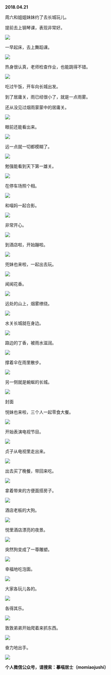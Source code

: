
          
            
**2018.04.21**

周六和姐姐妹妹约了去长城玩儿。

提前去上钢琴课，表现非常好。




![](//upload-images.jianshu.io/upload_images/51001-28e4a5201893d847.jpg)




一早起床，去上舞蹈课。




![](//upload-images.jianshu.io/upload_images/51001-ec6cc3549f151f85.jpg)




热身很认真，老师检查作业，也能跳得不错。




![](//upload-images.jianshu.io/upload_images/51001-0adfba8eb57a2530.jpg)




吃过午饭，开车向长城出发。

到了居庸关，雨已经很小了，就是一点雨雾。

还从没见过烟雨蒙蒙中的居庸关。




![](//upload-images.jianshu.io/upload_images/51001-82bc3c7424b1e3a4.jpg)




眼前还能看出来。




![](//upload-images.jianshu.io/upload_images/51001-0a484cf6f5651f27.jpg)




远一点就一切都模糊了。




![](//upload-images.jianshu.io/upload_images/51001-7b1a963812ed0fe1.jpg)




勉强能看到天下第一雄关。




![](//upload-images.jianshu.io/upload_images/51001-83d74934ecc3d5e4.jpg)




在停车场照个相。




![](//upload-images.jianshu.io/upload_images/51001-8cd8743afbb65b14.jpg)




和喵妈一起合影。




![](//upload-images.jianshu.io/upload_images/51001-d553aef80c117866.jpg)




非常开心。




![](//upload-images.jianshu.io/upload_images/51001-a3c9e24096c18965.jpg)




到酒店啦，开始蹦啦。




![](//upload-images.jianshu.io/upload_images/51001-732d4c8ade73b559.jpg)




兜妹也来啦，一起出去玩。




![](//upload-images.jianshu.io/upload_images/51001-ea53ac1578969f0c.jpg)




闻闻花香。




![](//upload-images.jianshu.io/upload_images/51001-20173287cb9e0a75.jpg)




远处的山上，烟雾缭绕。




![](//upload-images.jianshu.io/upload_images/51001-507521e58c8a4c94.jpg)




水关长城就在身边。




![](//upload-images.jianshu.io/upload_images/51001-0cabe642b9093b45.jpg)




路边的丁香，被雨水滋润。




![](//upload-images.jianshu.io/upload_images/51001-cd73a10e7388d7c4.jpg)




撑着伞在雨里散步。




![](//upload-images.jianshu.io/upload_images/51001-fb2e5c6c67958eda.jpg)




另一侧就是蜿蜒的长城。




![](//upload-images.jianshu.io/upload_images/51001-157fda34ea02a55f.jpg)

封面


悦妹也来啦，三个人一起零食大餐。




![](//upload-images.jianshu.io/upload_images/51001-1343d9f097727b82.jpg)




开始表演电视节目。




![](//upload-images.jianshu.io/upload_images/51001-cdae78cf43ac4861.jpg)




贞子从电视里走出来。




![](//upload-images.jianshu.io/upload_images/51001-a91774a2d2119858.jpg)




出去买了晚餐，带回来吃。




![](//upload-images.jianshu.io/upload_images/51001-3410da07b1cbe6c9.jpg)




拿着带来的方便面搭房子。




![](//upload-images.jianshu.io/upload_images/51001-e6828cb0a84e7edf.jpg)




酒店老板的大狗。




![](//upload-images.jianshu.io/upload_images/51001-59dbca0da9e5915e.jpg)




悦里酒店漂亮的夜景。




![](//upload-images.jianshu.io/upload_images/51001-39ca92b5b57e2d63.jpg)




突然狗变成了一尊雕塑。




![](//upload-images.jianshu.io/upload_images/51001-5e718ccabd10b947.jpg)




幸福地吃泡面。




![](//upload-images.jianshu.io/upload_images/51001-f985a4a258cb8d7c.jpg)




大家各玩儿各的。




![](//upload-images.jianshu.io/upload_images/51001-341d922ab1f2f288.jpg)




各得其乐。




![](//upload-images.jianshu.io/upload_images/51001-6951b38c59f594c6.jpg)




敦敦弟弟开始爬着来抓东西。




![](//upload-images.jianshu.io/upload_images/51001-9246b6879abf2201.jpg)




奋力地出手。




![](//upload-images.jianshu.io/upload_images/51001-bbfd218715f7188d.jpg)





**个人微信公众号，请搜索：摹喵居士（momiaojushi）**

          
        